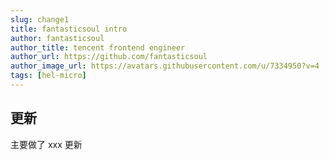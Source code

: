 ```yaml
---
slug: change1
title: fantasticsoul intro
author: fantasticsoul
author_title: tencent frontend engineer
author_url: https://github.com/fantasticsoul
author_image_url: https://avatars.githubusercontent.com/u/7334950?v=4
tags: [hel-micro]
---
```


## 更新

主要做了 xxx 更新
